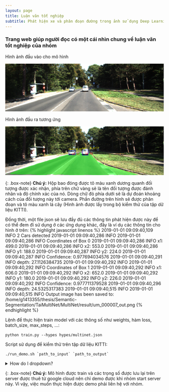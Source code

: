 ```yaml
---
layout: page
title: Luận văn tốt nghiệp
subtitle: Phát hiện xe và phân đoạn đường trong ảnh sử dụng Deep Learning
---
```


### Trang web giúp người đọc có một cái nhìn chung về luận văn tốt nghiệp của nhóm

Hình ảnh đầu vào cho mô hình

![Crepe](/img/um_000007.png)

Hình ảnh đầu ra tương ứng  

![Crepe](/img/um_000007_out.png)

{: .box-note}
**Chú ý:** Hộp bao đóng được tô màu xanh dương quanh đối tượng được xác nhận, phía trên chữ vàng sẽ là tên đối tượng được đánh nhãn và độ chính xác của nó. Dòng chữ đỏ phía dưới sẽ là dự đoán khoảng cách của đối tượng này tới camera. Phần đường trên hình sẽ được phân đoạn và tô màu xanh lá cây (Hình ảnh được lấy trong bộ kiểm thử của tập dữ liệu KITTI).


Đồng thời, một file json sẽ lưu đầy đủ các thông tin phát hiện được này để có thể đem đi sử dụng ở các ứng dụng khác, đây là ví dụ các thông tin cho hình ở trên:
{% highlight javascript linenos %}
2019-01-01 09:09:40,109 INFO 2 Cars detected
2019-01-01 09:09:40,286 INFO 
2019-01-01 09:09:40,286 INFO Coordinates of Box 0
2019-01-01 09:09:40,286 INFO     x1: 499.0
2019-01-01 09:09:40,286 INFO     x2: 553.0
2019-01-01 09:09:40,286 INFO     y1: 188.0
2019-01-01 09:09:40,287 INFO     y2: 224.0
2019-01-01 09:09:40,287 INFO     Confidence: 0.977694034576
2019-01-01 09:09:40,291 INFO     depth: 27.1126384735
2019-01-01 09:09:40,292 INFO 
2019-01-01 09:09:40,292 INFO Coordinates of Box 1
2019-01-01 09:09:40,292 INFO     x1: 606.0
2019-01-01 09:09:40,292 INFO     x2: 652.0
2019-01-01 09:09:40,292 INFO     y1: 180.0
2019-01-01 09:09:40,292 INFO     y2: 226.0
2019-01-01 09:09:40,292 INFO     Confidence: 0.977711379528
2019-01-01 09:09:40,296 INFO     depth: 24.5325317383
2019-01-01 09:09:40,515 INFO 
2019-01-01 09:09:40,515 INFO Output image has been saved to:
/home/g1413355/thesis/Semantic-Segmentation/TaiMultiNet/MultiNet/result/um_000007_out.png
{% endhighlight %}

Lệnh để thực hiện train model với các thông số như weights, hàm loss, batch_size, max_steps, ...:
```
python train.py --hypes hypes/multinet.json
```

Script sử dụng để kiểm thử trên tập dữ liệu KITTI:
```
./run_demo.sh `path_to_input` `path_to_output`
```

<details>
<summary>How do I dropdown?</summary>
<br>
This is how you dropdown.
<br><br>
<pre>
&lt;details&gt;
&lt;summary&gt;How do I dropdown?&lt;/summary&gt;
&lt;br&gt;
This is how you dropdown.
&lt;details&gt;
</pre>
</details>

{: .box-note}
**Chú ý:** Mô hình được train và các trọng số được lưu lại trên server được thuê từ google cloud nên chỉ demo được khi nhóm start server này. Vì vậy, việc muốn thực hiện được demo phải liên hệ với nhóm.

